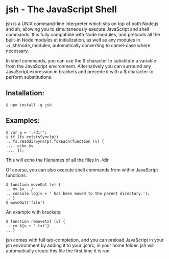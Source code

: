 # jsh - The JavaScript Shell
jsh is a UNIX command-line interpreter which sits on top of both Node.js and sh, allowing you to simultaneously execute JavaScript and shell commands. It is fully compatible with Node modules, and preloads all the built-in Node modules at initialization, as well as any modules in ~/.jsh/node_modules, automatically converting to camel-case where necessary.

In shell commands, you can use the $ character to substitute a variable from the JavaScript environment. Alternatively you can surround any JavaScript expression in brackets and precede it with a $ character to perform substitutions.

## Installation:

```
$ npm install -g jsh
```

## Examples:
```
$ var p = './dir';
$ if (fs.existsSync(p))
.. fs.readdirSync(p).forEach(function (v) {
.... echo $v
.... });
```

This will echo the filenames of all the files in ./dir

Of course, you can also execute shell commands from within JavaScript functions:

```
$ function moveOut (v) {
.. mv $v ../
.. console.log(v + ' has been moved to the parent directory.');
.. }
$ moveOut('file')
```

An example with brackets:
```
$ function removetxt (v) {
.. rm ${v + '.txt'}
.. }
```

jsh comes with full tab-completion, and you can preload JavaScript in your jsh environment by adding it to your .jshrc, in your home folder. jsh will automatically create this file the first time it is run.
